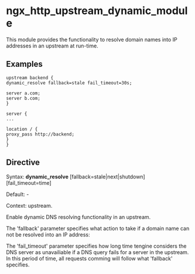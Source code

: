 # ngx_http_upstream_dynamic_module

This module provides the functionality to resolve domain names into IP addresses in an upstream at run-time.

## Examples

```
upstream backend {
dynamic_resolve fallback=stale fail_timeout=30s;

server a.com;
server b.com;
}

server {
...

location / {
proxy_pass http://backend;
}
}
```

## Directive

Syntax: **dynamic_resolve** [fallback=stale|next|shutdown] [fail_timeout=time]

Default: -

Context: upstream.


Enable dynamic DNS resolving functionality in an upstream.

The 'fallback' parameter specifies what action to take if a domain name can not be resolved into an IP address:




The 'fail_timeout' parameter specifies how long time tengine considers the DNS server as unavailiable if a DNS query fails for a server in the upstream. In this period of time, all requests comming will follow what 'fallback' specifies.
